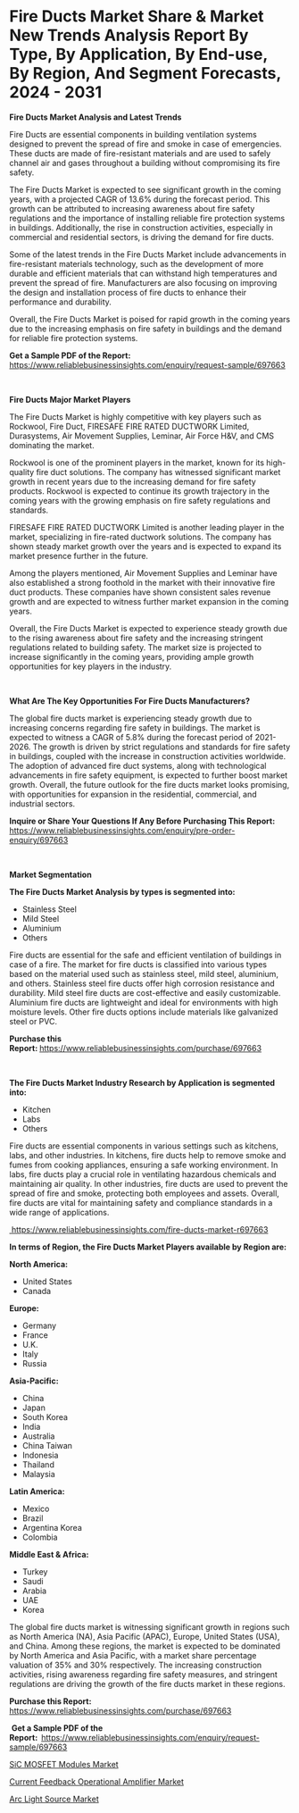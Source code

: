 <p><h1>Fire Ducts Market Share & Market New Trends Analysis Report By Type, By Application, By End-use, By Region, And Segment Forecasts, 2024 - 2031</h1></p><p><strong>Fire Ducts Market Analysis and Latest Trends</strong></p>
<p><p>Fire Ducts are essential components in building ventilation systems designed to prevent the spread of fire and smoke in case of emergencies. These ducts are made of fire-resistant materials and are used to safely channel air and gases throughout a building without compromising its fire safety.</p><p>The Fire Ducts Market is expected to see significant growth in the coming years, with a projected CAGR of 13.6% during the forecast period. This growth can be attributed to increasing awareness about fire safety regulations and the importance of installing reliable fire protection systems in buildings. Additionally, the rise in construction activities, especially in commercial and residential sectors, is driving the demand for fire ducts.</p><p>Some of the latest trends in the Fire Ducts Market include advancements in fire-resistant materials technology, such as the development of more durable and efficient materials that can withstand high temperatures and prevent the spread of fire. Manufacturers are also focusing on improving the design and installation process of fire ducts to enhance their performance and durability.</p><p>Overall, the Fire Ducts Market is poised for rapid growth in the coming years due to the increasing emphasis on fire safety in buildings and the demand for reliable fire protection systems.</p></p>
<p><strong>Get a Sample PDF of the Report:&nbsp;</strong> <a href="https://www.reliablebusinessinsights.com/enquiry/request-sample/697663">https://www.reliablebusinessinsights.com/enquiry/request-sample/697663</a></p>
<p>&nbsp;</p>
<p><strong>Fire Ducts Major Market Players</strong></p>
<p><p>The Fire Ducts Market is highly competitive with key players such as Rockwool, Fire Duct, FIRESAFE FIRE RATED DUCTWORK Limited, Durasystems, Air Movement Supplies, Leminar, Air Force H&V, and CMS dominating the market. </p><p>Rockwool is one of the prominent players in the market, known for its high-quality fire duct solutions. The company has witnessed significant market growth in recent years due to the increasing demand for fire safety products. Rockwool is expected to continue its growth trajectory in the coming years with the growing emphasis on fire safety regulations and standards.</p><p>FIRESAFE FIRE RATED DUCTWORK Limited is another leading player in the market, specializing in fire-rated ductwork solutions. The company has shown steady market growth over the years and is expected to expand its market presence further in the future.</p><p>Among the players mentioned, Air Movement Supplies and Leminar have also established a strong foothold in the market with their innovative fire duct products. These companies have shown consistent sales revenue growth and are expected to witness further market expansion in the coming years.</p><p>Overall, the Fire Ducts Market is expected to experience steady growth due to the rising awareness about fire safety and the increasing stringent regulations related to building safety. The market size is projected to increase significantly in the coming years, providing ample growth opportunities for key players in the industry.</p></p>
<p>&nbsp;</p>
<p><strong>What Are The Key Opportunities For Fire Ducts Manufacturers?</strong></p>
<p><p>The global fire ducts market is experiencing steady growth due to increasing concerns regarding fire safety in buildings. The market is expected to witness a CAGR of 5.8% during the forecast period of 2021-2026. The growth is driven by strict regulations and standards for fire safety in buildings, coupled with the increase in construction activities worldwide. The adoption of advanced fire duct systems, along with technological advancements in fire safety equipment, is expected to further boost market growth. Overall, the future outlook for the fire ducts market looks promising, with opportunities for expansion in the residential, commercial, and industrial sectors.</p></p>
<p><strong>Inquire or Share Your Questions If Any Before Purchasing This Report:</strong> <a href="https://www.reliablebusinessinsights.com/enquiry/pre-order-enquiry/697663">https://www.reliablebusinessinsights.com/enquiry/pre-order-enquiry/697663</a></p>
<p>&nbsp;</p>
<p><strong>Market Segmentation</strong></p>
<p><strong>The Fire Ducts Market Analysis by types is segmented into:</strong></p>
<p><ul><li>Stainless Steel</li><li>Mild Steel</li><li>Aluminium</li><li>Others</li></ul></p>
<p><p>Fire ducts are essential for the safe and efficient ventilation of buildings in case of a fire. The market for fire ducts is classified into various types based on the material used such as stainless steel, mild steel, aluminium, and others. Stainless steel fire ducts offer high corrosion resistance and durability. Mild steel fire ducts are cost-effective and easily customizable. Aluminium fire ducts are lightweight and ideal for environments with high moisture levels. Other fire ducts options include materials like galvanized steel or PVC.</p></p>
<p><strong>Purchase this Report:&nbsp;</strong><a href="https://www.reliablebusinessinsights.com/purchase/697663">https://www.reliablebusinessinsights.com/purchase/697663</a></p>
<p>&nbsp;</p>
<p><strong>The Fire Ducts Market Industry Research by Application is segmented into:</strong></p>
<p><ul><li>Kitchen</li><li>Labs</li><li>Others</li></ul></p>
<p><p>Fire ducts are essential components in various settings such as kitchens, labs, and other industries. In kitchens, fire ducts help to remove smoke and fumes from cooking appliances, ensuring a safe working environment. In labs, fire ducts play a crucial role in ventilating hazardous chemicals and maintaining air quality. In other industries, fire ducts are used to prevent the spread of fire and smoke, protecting both employees and assets. Overall, fire ducts are vital for maintaining safety and compliance standards in a wide range of applications.</p></p>
<p><a href="https://www.reliablebusinessinsights.com/fire-ducts-market-r697663">&nbsp;https://www.reliablebusinessinsights.com/fire-ducts-market-r697663</a></p>
<p><strong>In terms of Region, the Fire Ducts Market Players available by Region are:</strong></p>
<p>
    <p> <strong> North America: </strong>
        <ul>
            <li>United States</li>
            <li>Canada</li>
        </ul>
        </p> 
    <p> <strong> Europe: </strong>
        <ul>
            <li>Germany</li>
            <li>France</li>
            <li>U.K.</li>
            <li>Italy</li>
            <li>Russia</li>
        </ul>
        </p> 
    <p> <strong> Asia-Pacific: </strong>
        <ul>
            <li>China</li>
            <li>Japan</li>
            <li>South Korea</li>
            <li>India</li>
            <li>Australia</li>
            <li>China Taiwan</li>
            <li>Indonesia</li>
            <li>Thailand</li>
            <li>Malaysia</li>
        </ul>
        </p> 
    <p> <strong> Latin America: </strong>
        <ul>
            <li>Mexico</li>
            <li>Brazil</li>
            <li>Argentina Korea</li>
            <li>Colombia</li>
        </ul>
        </p> 
    <p> <strong> Middle East & Africa: </strong>
        <ul>
            <li>Turkey</li>
            <li>Saudi</li>
            <li>Arabia</li>
            <li>UAE</li>
            <li>Korea</li>
        </ul>
    </p>
    </p>
<p><p>The global fire ducts market is witnessing significant growth in regions such as North America (NA), Asia Pacific (APAC), Europe, United States (USA), and China. Among these regions, the market is expected to be dominated by North America and Asia Pacific, with a market share percentage valuation of 35% and 30% respectively. The increasing construction activities, rising awareness regarding fire safety measures, and stringent regulations are driving the growth of the fire ducts market in these regions.</p></p>
<p><strong>Purchase this Report: </strong><a href="https://www.reliablebusinessinsights.com/purchase/697663">https://www.reliablebusinessinsights.com/purchase/697663</a></p>
<p>&nbsp;<strong>Get a Sample PDF of the Report:&nbsp;&nbsp;</strong><a href="https://www.reliablebusinessinsights.com/enquiry/request-sample/697663">https://www.reliablebusinessinsights.com/enquiry/request-sample/697663</a></p>
<p><strong></strong></p>
<p><p><a href="https://github.com/anggakarna133/Market-Research-Report-List-1/blob/main/sic-mosfet-modules-market.md">SiC MOSFET Modules Market</a></p><p><a href="https://github.com/btwcqfvq34/Market-Research-Report-List-1/blob/main/current-feedback-operational-amplifier-market.md">Current Feedback Operational Amplifier Market</a></p><p><a href="https://github.com/janetchuadff364/Market-Research-Report-List-1/blob/main/arc-light-source-market.md">Arc Light Source Market</a></p></p>